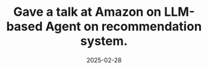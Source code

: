 ---
title: Gave a talk at Amazon on LLM-based Agent on recommendation system.
cms_exclude: true

date: "2025-02-28"

# View.
#   1 = List
#   2 = Compact
#   3 = Card
view: 1

# Optional header image (relative to `static/media/` folder).
header:
  caption: ''
  image: ''
---